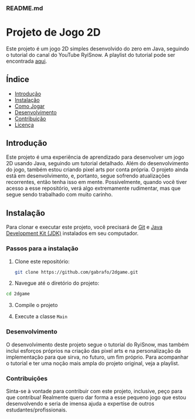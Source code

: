 ### README.md

# Projeto de Jogo 2D

Este projeto é um jogo 2D simples desenvolvido do zero em Java, seguindo o tutorial do canal do YouTube RyiSnow. A playlist do tutorial pode ser encontrada [aqui](https://www.youtube.com/playlist?list=PL_QPQmz5C6WUF-pOQDsbsKbaBZqXj4qSq).

## Índice

- [Introdução](#introdução)
- [Instalação](#instalação)
- [Como Jogar](#como-jogar)
- [Desenvolvimento](#desenvolvimento)
- [Contribuição](#contribuição)
- [Licença](#licença)

## Introdução

Este projeto é uma experiência de aprendizado para desenvolver um jogo 2D usando Java, seguindo um tutorial detalhado. Além do desenvolvimento do jogo, também estou criando pixel arts por conta própria. O projeto ainda está em desenvolvimento, e, portanto, segue sofrendo atualizações recorrentes, então tenha isso em mente. Possivelmente, quando você tiver acesso a esse repositório, verá algo extremamente rudimentar, mas que segue sendo trabalhado com muito carinho.

## Instalação

Para clonar e executar este projeto, você precisará de [Git](https://git-scm.com) e [Java Development Kit (JDK)](https://www.oracle.com/java/technologies/javase-jdk17-downloads.html) instalados em seu computador.

### Passos para a instalação

1. Clone este repositório:
   ```sh
   git clone https://github.com/gabrafo/2dgame.git
   ```
   
2. Navegue até o diretório do projeto:
  ```sh
  cd 2dgame
  ```

3. Compile o projeto

4. Execute a classe `Main`

### Desenvolvimento

O desenvolvimento deste projeto segue o tutorial do RyiSnow, mas também inclui esforços próprios na criação das pixel arts e na personalização da implementação para que sirva, no futuro, um fim próprio. Para acompanhar o tutorial e ter uma noção mais ampla do projeto original, veja a playlist.

### Contribuições

Sinta-se à vontade para contribuir com este projeto, inclusive, peço para que contribua! Realmente quero dar forma a esse pequeno jogo que estou desenvolvendo e seria de imensa ajuda a expertise de outros estudantes/profissionais.
